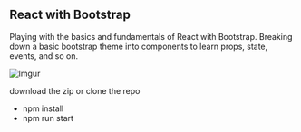 ## React with Bootstrap 

Playing with the basics and fundamentals of React with Bootstrap. Breaking down a basic bootstrap theme into components to learn props, state, events, and so on. 


![Imgur](http://i.imgur.com/Ck0LFTR.gif)



download the zip or clone the repo 
- npm install 
- npm run start 

